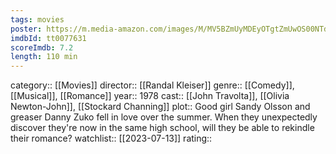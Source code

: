 ```yaml
---
tags: movies
poster: https://m.media-amazon.com/images/M/MV5BZmUyMDEyOTgtZmUwOS00NTdkLThlNzctNTM1ODQ4M2VhMjdhXkEyXkFqcGdeQXVyNzkwMjQ5NzM@._V1_SX300.jpg
imdbId: tt0077631
scoreImdb: 7.2
length: 110 min
---
```


category:: [[Movies]]
director:: [[Randal Kleiser]]
genre:: [[Comedy]], [[Musical]], [[Romance]]
year:: 1978
cast:: [[John Travolta]], [[Olivia Newton-John]], [[Stockard Channing]]
plot:: Good girl Sandy Olsson and greaser Danny Zuko fell in love over the summer. When they unexpectedly discover they're now in the same high school, will they be able to rekindle their romance?
watchlist:: [[2023-07-13]]
rating::
